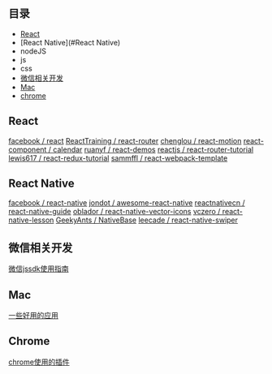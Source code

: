 ## 目录

* [React](#React)
* [React Native](#React Native)
* nodeJS
* js
* css
* [微信相关开发](#微信相关开发)
* [Mac](#Mac)
* [chrome](#Chrome)

## React
[facebook / react](https://github.com/facebook/react)
[ReactTraining / react-router](https://github.com/ReactTraining/react-router)
[chenglou / react-motion](https://github.com/chenglou/react-motion)
[react-component / calendar](https://github.com/react-component/calendar)
[ruanyf / react-demos](https://github.com/ruanyf/react-demos)
[reactjs / react-router-tutorial](https://github.com/reactjs/react-router-tutorial)
[lewis617 / react-redux-tutorial](https://github.com/lewis617/react-redux-tutorial)
[sammffl / react-webpack-template](https://github.com/sammffl/react-webpack-template)

## React Native
[facebook / react-native](https://github.com/facebook/react-native)
[jondot / awesome-react-native](https://github.com/jondot/awesome-react-native)
[reactnativecn / react-native-guide](https://github.com/reactnativecn/react-native-guide)
[oblador / react-native-vector-icons](https://github.com/oblador/react-native-vector-icons)
[vczero / react-native-lesson](https://github.com/vczero/react-native-lesson)
[GeekyAnts / NativeBase](https://github.com/GeekyAnts/NativeBase)
[leecade / react-native-swiper](https://github.com/leecade/react-native-swiper)


## 微信相关开发
[微信jssdk使用指南](./wechat/wx_jssdk_guide.md)

## Mac
[一些好用的应用](./mac/usefulApp.md)


## Chrome
[chrome使用的插件](./chrome/plugins.md)
